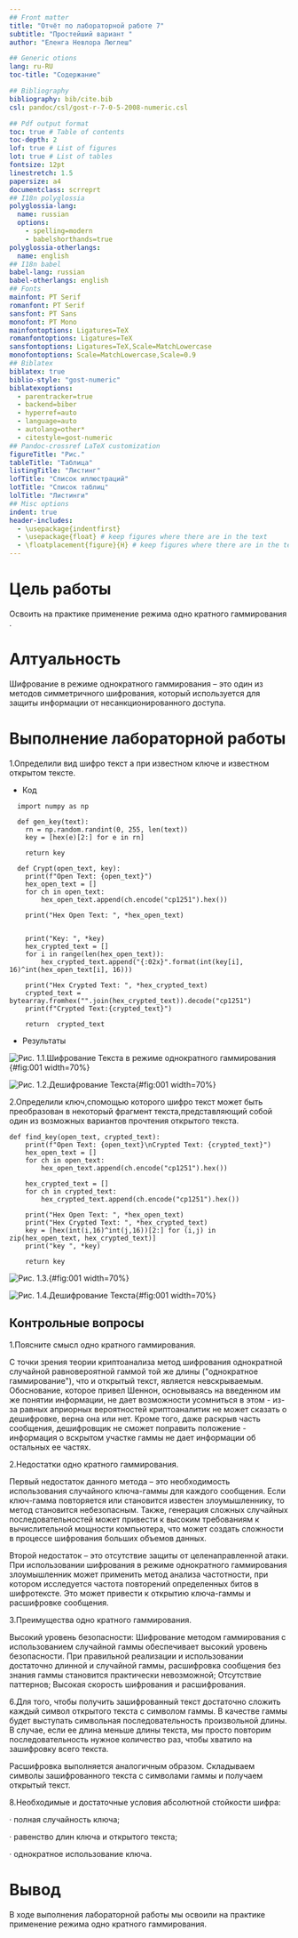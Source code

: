 ```yaml
---
## Front matter
title: "Отчёт по лабораторной работе 7"
subtitle: "Простейший вариант "
author: "Еленга Невлора Люглеш"

## Generic otions
lang: ru-RU
toc-title: "Содержание"

## Bibliography
bibliography: bib/cite.bib
csl: pandoc/csl/gost-r-7-0-5-2008-numeric.csl

## Pdf output format
toc: true # Table of contents
toc-depth: 2
lof: true # List of figures
lot: true # List of tables
fontsize: 12pt
linestretch: 1.5
papersize: a4
documentclass: scrreprt
## I18n polyglossia
polyglossia-lang:
  name: russian
  options:
	- spelling=modern
	- babelshorthands=true
polyglossia-otherlangs:
  name: english
## I18n babel
babel-lang: russian
babel-otherlangs: english
## Fonts
mainfont: PT Serif
romanfont: PT Serif
sansfont: PT Sans
monofont: PT Mono
mainfontoptions: Ligatures=TeX
romanfontoptions: Ligatures=TeX
sansfontoptions: Ligatures=TeX,Scale=MatchLowercase
monofontoptions: Scale=MatchLowercase,Scale=0.9
## Biblatex
biblatex: true
biblio-style: "gost-numeric"
biblatexoptions:
  - parentracker=true
  - backend=biber
  - hyperref=auto
  - language=auto
  - autolang=other*
  - citestyle=gost-numeric
## Pandoc-crossref LaTeX customization
figureTitle: "Рис."
tableTitle: "Таблица"
listingTitle: "Листинг"
lofTitle: "Список иллюстраций"
lotTitle: "Список таблиц"
lolTitle: "Листинги"
## Misc options
indent: true
header-includes:
  - \usepackage{indentfirst}
  - \usepackage{float} # keep figures where there are in the text
  - \floatplacement{figure}{H} # keep figures where there are in the text
---
```


# Цель работы

  Освоить на практике применение режима одно кратного гаммирования .

# Алтуальность

Шифрование в режиме однократного гаммирования – это один из методов симметричного шифрования, который используется для защиты информации от несанкционированного доступа. 

# Выполнение лабораторной работы

1.Определили вид шифро текст а при известном ключе и известном открытом тексте.

- Код
```
  import numpy as np 

  def gen_key(text):
    rn = np.random.randint(0, 255, len(text))
    key = [hex(e)[2:] for e in rn]

    return key

  def Crypt(open_text, key):
    print(f"Open Text: {open_text}")
    hex_open_text = []
    for ch in open_text:
        hex_open_text.append(ch.encode("cp1251").hex())

    print("Hex Open Text: ", *hex_open_text)

    
    print("Key: ", *key)
    hex_crypted_text = []
    for i in range(len(hex_open_text)):
        hex_crypted_text.append("{:02x}".format(int(key[i], 16)^int(hex_open_text[i], 16)))

    print("Hex Crypted Text: ", *hex_crypted_text)
    crypted_text = bytearray.fromhex("".join(hex_crypted_text)).decode("cp1251")
    print(f"Crypted Text:{crypted_text}")

    return  crypted_text
```
- Результаты

 ![Рис. 1.1.Шифрование Текста в режиме однократного гаммирования ](image/infoseclab7_1.png){#fig:001 width=70%}


![Рис. 1.2.Дешифрование Текста ](image/infoseclab7_2.png){#fig:001 width=70%}


2.Определили ключ,спомощью которого шифро текст может быть преобразован в некоторый фрагмент текста,представляющий собой один из возможных вариантов прочтения открытого текста.

```
def find_key(open_text, crypted_text):
    print(f"Open Text: {open_text}\nCrypted Text: {crypted_text}")
    hex_open_text = []
    for ch in open_text:
        hex_open_text.append(ch.encode("cp1251").hex())

    hex_crypted_text = []
    for ch in crypted_text:
        hex_crypted_text.append(ch.encode("cp1251").hex())

    print("Hex Open Text: ", *hex_open_text)
    print("Hex Crypted Text: ", *hex_crypted_text)
    key = [hex(int(i,16)^int(j,16))[2:] for (i,j) in zip(hex_open_text, hex_crypted_text)]
    print("key ", *key)

    return key

```
![Рис. 1.3. ](image/infoseclab7_3.png){#fig:001 width=70%}

![Рис. 1.4.Дешифрование Текста ](image/infoseclab7_4.png){#fig:001 width=70%}



## Контрольные вопросы

1.Поясните смысл одно кратного гаммирования. 

С точки зрения теории криптоанализа метод шифрования однократной случайной равновероятной гаммой той же длины ("однократное гаммирование"), что и открытый текст, является невскрываемым. Обоснование, которое привел Шеннон, основываясь на введенном им же понятии информации, не дает возможности усомниться в этом - из-за равных априорных вероятностей криптоаналитик не может сказать о дешифровке, верна она или нет. Кроме того, даже раскрыв часть сообщения, дешифровщик не сможет поправить положение - информация о вскрытом участке гаммы не дает информации об остальных ее частях.

2.Недостатки одно кратного гаммирования. 

Первый недостаток данного метода – это необходимость использования случайного ключа-гаммы для каждого сообщения. Если ключ-гамма повторяется или становится известен злоумышленнику, то метод становится небезопасным. Также, генерация сложных случайных последовательностей может привести к высоким требованиям к вычислительной мощности компьютера, что может создать сложности в процессе шифрования больших объемов данных.

Второй недостаток – это отсутствие защиты от целенаправленной атаки. При использовании шифрования в режиме однократного гаммирования злоумышленник может применить метод анализа частотности, при котором исследуется частота повторений определенных битов в шифротексте. Это может привести к открытию ключа-гаммы и расшифровке сообщения.

3.Преимущества одно кратного гаммирования.

Высокий уровень безопасности: Шифрование методом гаммирования с использованием случайной гаммы обеспечивает высокий уровень безопасности. При правильной реализации и использовании достаточно длинной и случайной гаммы, расшифровка сообщения без знания гаммы становится практически невозможной;
Отсутствие паттернов;
Высокая скорость шифрования и расшифрования.

 

6.Для того, чтобы получить зашифрованный текст достаточно сложить каждый символ открытого текста с символом гаммы. В качестве гаммы будет выступать символьная последовательность произвольной длины. В случае, если ее длина меньше длины текста, мы просто повторим последовательность нужное количество раз, чтобы хватило на зашифровку всего текста.

Расшифровка выполняется аналогичным образом. Складываем символы зашифрованного текста с символами гаммы и получаем открытый текст. 

8.Необходимые и достаточные условия абсолютной стойкости шифра:

·  полная случайность ключа;

·  равенство длин ключа и открытого текста;

·  однократное использование ключа.

# Вывод

  В ходе выполнения лабораторной работы мы освоили на практике применение режима одно кратного гаммирования.

